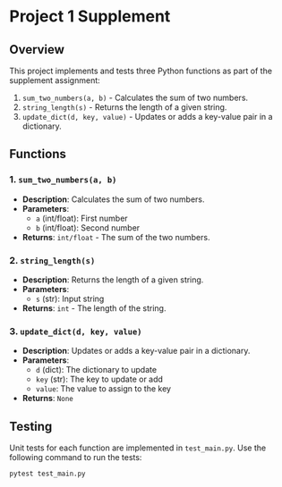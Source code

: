 # Project 1 Supplement

## Overview
This project implements and tests three Python functions as part of the supplement assignment:

1. `sum_two_numbers(a, b)` - Calculates the sum of two numbers.
2. `string_length(s)` - Returns the length of a given string.
3. `update_dict(d, key, value)` - Updates or adds a key-value pair in a dictionary.

## Functions

### 1. `sum_two_numbers(a, b)`
- **Description**: Calculates the sum of two numbers.
- **Parameters**:
  - `a` (int/float): First number
  - `b` (int/float): Second number
- **Returns**: `int/float` - The sum of the two numbers.

### 2. `string_length(s)`
- **Description**: Returns the length of a given string.
- **Parameters**:
  - `s` (str): Input string
- **Returns**: `int` - The length of the string.

### 3. `update_dict(d, key, value)`
- **Description**: Updates or adds a key-value pair in a dictionary.
- **Parameters**:
  - `d` (dict): The dictionary to update
  - `key` (str): The key to update or add
  - `value`: The value to assign to the key
- **Returns**: `None`

## Testing
Unit tests for each function are implemented in `test_main.py`. Use the following command to run the tests:
```bash
pytest test_main.py

